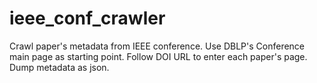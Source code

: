 # ieee_conf_crawler
Crawl paper's metadata from IEEE conference. Use DBLP's Conference main page as starting point. Follow DOI URL to enter each paper's page. Dump metadata as json.
